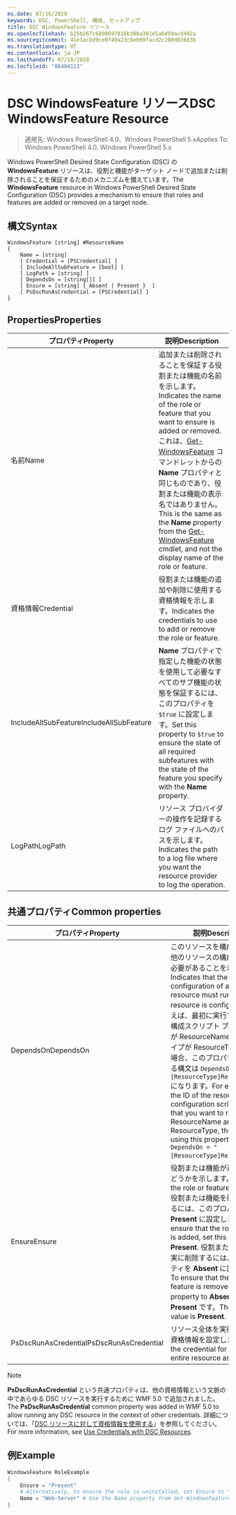 ```yaml
---
ms.date: 07/16/2020
keywords: DSC, PowerShell, 構成, セットアップ
title: DSC WindowsFeature リソース
ms.openlocfilehash: b15b267c6898697816b386a381e5a6d59acd492a
ms.sourcegitcommit: 41e1acbd9ce0f49a23c6eb99facd2c280d836836
ms.translationtype: HT
ms.contentlocale: ja-JP
ms.lasthandoff: 07/18/2020
ms.locfileid: "86464113"
---
```

# <a name="dsc-windowsfeature-resource"></a><span data-ttu-id="338ad-103">DSC WindowsFeature リソース</span><span class="sxs-lookup"><span data-stu-id="338ad-103">DSC WindowsFeature Resource</span></span>

> <span data-ttu-id="338ad-104">適用先: Windows PowerShell 4.0、Windows PowerShell 5.x</span><span class="sxs-lookup"><span data-stu-id="338ad-104">Applies To: Windows PowerShell 4.0, Windows PowerShell 5.x</span></span>

<span data-ttu-id="338ad-105">Windows PowerShell Desired State Configuration (DSC) の **WindowsFeature** リソースは、役割と機能がターゲット ノードで追加または削除されることを保証するためのメカニズムを備えています。</span><span class="sxs-lookup"><span data-stu-id="338ad-105">The **WindowsFeature** resource in Windows PowerShell Desired State Configuration (DSC) provides a mechanism to ensure that roles and features are added or removed on a target node.</span></span>

## <a name="syntax"></a><span data-ttu-id="338ad-106">構文</span><span class="sxs-lookup"><span data-stu-id="338ad-106">Syntax</span></span>

```Syntax
WindowsFeature [string] #ResourceName
{
    Name = [string]
    [ Credential = [PSCredential] ]
    [ IncludeAllSubFeature = [bool] ]
    [ LogPath = [string] ]
    [ DependsOn = [string[]] ]
    [ Ensure = [string] { Absent | Present }  ]
    [ PsDscRunAsCredential = [PSCredential] ]
}
```

## <a name="properties"></a><span data-ttu-id="338ad-107">Properties</span><span class="sxs-lookup"><span data-stu-id="338ad-107">Properties</span></span>

|<span data-ttu-id="338ad-108">プロパティ</span><span class="sxs-lookup"><span data-stu-id="338ad-108">Property</span></span> |<span data-ttu-id="338ad-109">説明</span><span class="sxs-lookup"><span data-stu-id="338ad-109">Description</span></span> |
|---|---|
|<span data-ttu-id="338ad-110">名前</span><span class="sxs-lookup"><span data-stu-id="338ad-110">Name</span></span> |<span data-ttu-id="338ad-111">追加または削除されることを保証する役割または機能の名前を示します。</span><span class="sxs-lookup"><span data-stu-id="338ad-111">Indicates the name of the role or feature that you want to ensure is added or removed.</span></span> <span data-ttu-id="338ad-112">これは、[Get-WindowsFeature](/powershell/module/servermanager/Get-WindowsFeature) コマンドレットからの **Name** プロパティと同じものであり、役割または機能の表示名ではありません。</span><span class="sxs-lookup"><span data-stu-id="338ad-112">This is the same as the **Name** property from the [Get-WindowsFeature](/powershell/module/servermanager/Get-WindowsFeature) cmdlet, and not the display name of the role or feature.</span></span> |
|<span data-ttu-id="338ad-113">資格情報</span><span class="sxs-lookup"><span data-stu-id="338ad-113">Credential</span></span> |<span data-ttu-id="338ad-114">役割または機能の追加や削除に使用する資格情報を示します。</span><span class="sxs-lookup"><span data-stu-id="338ad-114">Indicates the credentials to use to add or remove the role or feature.</span></span> |
|<span data-ttu-id="338ad-115">IncludeAllSubFeature</span><span class="sxs-lookup"><span data-stu-id="338ad-115">IncludeAllSubFeature</span></span> |<span data-ttu-id="338ad-116">**Name** プロパティで指定した機能の状態を使用して必要なすべてのサブ機能の状態を保証するには、このプロパティを `$true` に設定します。</span><span class="sxs-lookup"><span data-stu-id="338ad-116">Set this property to `$true` to ensure the state of all required subfeatures with the state of the feature you specify with the **Name** property.</span></span> |
|<span data-ttu-id="338ad-117">LogPath</span><span class="sxs-lookup"><span data-stu-id="338ad-117">LogPath</span></span> |<span data-ttu-id="338ad-118">リソース プロバイダーの操作を記録するログ ファイルへのパスを示します。</span><span class="sxs-lookup"><span data-stu-id="338ad-118">Indicates the path to a log file where you want the resource provider to log the operation.</span></span> |

## <a name="common-properties"></a><span data-ttu-id="338ad-119">共通プロパティ</span><span class="sxs-lookup"><span data-stu-id="338ad-119">Common properties</span></span>

|<span data-ttu-id="338ad-120">プロパティ</span><span class="sxs-lookup"><span data-stu-id="338ad-120">Property</span></span> |<span data-ttu-id="338ad-121">説明</span><span class="sxs-lookup"><span data-stu-id="338ad-121">Description</span></span> |
|---|---|
|<span data-ttu-id="338ad-122">DependsOn</span><span class="sxs-lookup"><span data-stu-id="338ad-122">DependsOn</span></span> |<span data-ttu-id="338ad-123">このリソースを構成する前に、他のリソースの構成を実行する必要があることを示します。</span><span class="sxs-lookup"><span data-stu-id="338ad-123">Indicates that the configuration of another resource must run before this resource is configured.</span></span> <span data-ttu-id="338ad-124">たとえば、最初に実行するリソース構成スクリプト ブロックの ID が ResourceName で、そのタイプが ResourceType である場合、このプロパティを使用する構文は `DependsOn = "[ResourceType]ResourceName"` になります。</span><span class="sxs-lookup"><span data-stu-id="338ad-124">For example, if the ID of the resource configuration script block that you want to run first is ResourceName and its type is ResourceType, the syntax for using this property is `DependsOn = "[ResourceType]ResourceName"`.</span></span> |
|<span data-ttu-id="338ad-125">Ensure</span><span class="sxs-lookup"><span data-stu-id="338ad-125">Ensure</span></span> |<span data-ttu-id="338ad-126">役割または機能が追加されるかどうかを示します。</span><span class="sxs-lookup"><span data-stu-id="338ad-126">Indicates if the role or feature is added.</span></span> <span data-ttu-id="338ad-127">役割または機能を確実に追加するには、このプロパティを **Present** に設定します。</span><span class="sxs-lookup"><span data-stu-id="338ad-127">To ensure that the role or feature is added, set this property to **Present**.</span></span> <span data-ttu-id="338ad-128">役割または機能を確実に削除するには、このプロパティを **Absent** に設定します。</span><span class="sxs-lookup"><span data-stu-id="338ad-128">To ensure that the role or feature is removed, set the property to **Absent**.</span></span> <span data-ttu-id="338ad-129">既定値は **Present** です。</span><span class="sxs-lookup"><span data-stu-id="338ad-129">The default value is **Present**.</span></span> |
|<span data-ttu-id="338ad-130">PsDscRunAsCredential</span><span class="sxs-lookup"><span data-stu-id="338ad-130">PsDscRunAsCredential</span></span> |<span data-ttu-id="338ad-131">リソース全体を実行するための資格情報を設定します。</span><span class="sxs-lookup"><span data-stu-id="338ad-131">Sets the credential for running the entire resource as.</span></span> |

> [!NOTE]
> <span data-ttu-id="338ad-132">**PsDscRunAsCredential** という共通プロパティは、他の資格情報という文脈の中であらゆる DSC リソースを実行するために WMF 5.0 で追加されました。</span><span class="sxs-lookup"><span data-stu-id="338ad-132">The **PsDscRunAsCredential** common property was added in WMF 5.0 to allow running any DSC resource in the context of other credentials.</span></span> <span data-ttu-id="338ad-133">詳細については、「[DSC リソースに対して資格情報を使用する](../../../configurations/runasuser.md)」を参照してください。</span><span class="sxs-lookup"><span data-stu-id="338ad-133">For more information, see [Use Credentials with DSC Resources](../../../configurations/runasuser.md).</span></span>

## <a name="example"></a><span data-ttu-id="338ad-134">例</span><span class="sxs-lookup"><span data-stu-id="338ad-134">Example</span></span>

```powershell
WindowsFeature RoleExample
{
    Ensure = "Present"
    # Alternatively, to ensure the role is uninstalled, set Ensure to "Absent"
    Name = "Web-Server" # Use the Name property from Get-WindowsFeature
}
```
